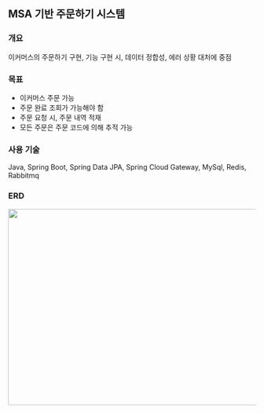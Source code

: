 ## MSA 기반 주문하기 시스템

### 개요
이커머스의 주문하기 구현, 기능 구현 시, 데이터 정합성, 에러 상황 대처에 중점

### 목표
- 이커머스 주문 가능
- 주문 완료 조회가 가능해야 함
- 주문 요청 시, 주문 내역 적재
- 모든 주문은 주문 코드에 의해 추적 가능

### 사용 기술
Java, Spring Boot, Spring Data JPA, Spring Cloud Gateway, MySql, Redis, Rabbitmq

### ERD
<img src="../ecommerce/images/ecommerce_erd.png" width="650" height="400">


